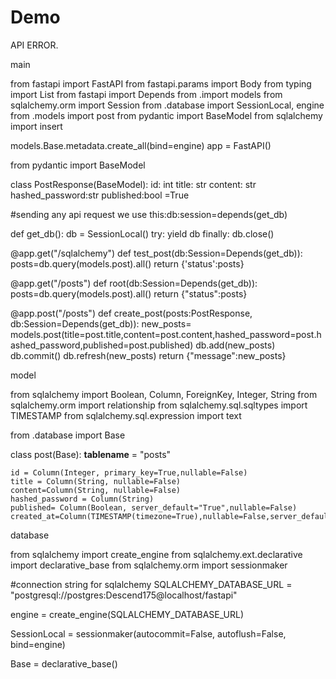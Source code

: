 # Demo
API ERROR.

main

from fastapi import FastAPI
from fastapi.params import Body
from typing import List
from fastapi import Depends
from .import models
from sqlalchemy.orm import Session
from .database import SessionLocal, engine
from .models import post
from pydantic import BaseModel
from sqlalchemy import insert




models.Base.metadata.create_all(bind=engine)
app = FastAPI()

from pydantic import BaseModel

class PostResponse(BaseModel):
    id: int
    title: str
    content: str
    hashed_password:str
    published:bool =True



#sending any api request we use this:db:session=depends(get_db)

def get_db():
    db = SessionLocal()
    try:
        yield db
    finally:
        db.close()


@app.get("/sqlalchemy")
def test_post(db:Session=Depends(get_db)):
    posts=db.query(models.post).all()
    return {'status':posts}


@app.get("/posts")
def root(db:Session=Depends(get_db)):
    posts=db.query(models.post).all()
    return {"status":posts}


@app.post("/posts")
def create_post(posts:PostResponse, db:Session=Depends(get_db)):
   new_posts= models.post(title=post.title,content=post.content,hashed_password=post.hashed_password,published=post.published)
   db.add(new_posts)
   db.commit()
   db.refresh(new_posts)
   return {"message":new_posts}

model

from sqlalchemy import Boolean, Column, ForeignKey, Integer, String
from sqlalchemy.orm import relationship
from sqlalchemy.sql.sqltypes import TIMESTAMP
from sqlalchemy.sql.expression import text

from .database import Base


class post(Base):
    __tablename__ = "posts"

    id = Column(Integer, primary_key=True,nullable=False)
    title = Column(String, nullable=False)
    content=Column(String, nullable=False)
    hashed_password = Column(String)
    published= Column(Boolean, server_default="True",nullable=False)
    created_at=Column(TIMESTAMP(timezone=True),nullable=False,server_default=text('now()'))

database

from sqlalchemy import create_engine
from sqlalchemy.ext.declarative import declarative_base
from sqlalchemy.orm import sessionmaker

#connection string for sqlalchemy
SQLALCHEMY_DATABASE_URL = "postgresql://postgres:Descend175@localhost/fastapi"

engine = create_engine(SQLALCHEMY_DATABASE_URL)

SessionLocal = sessionmaker(autocommit=False, autoflush=False, bind=engine)

Base = declarative_base()



